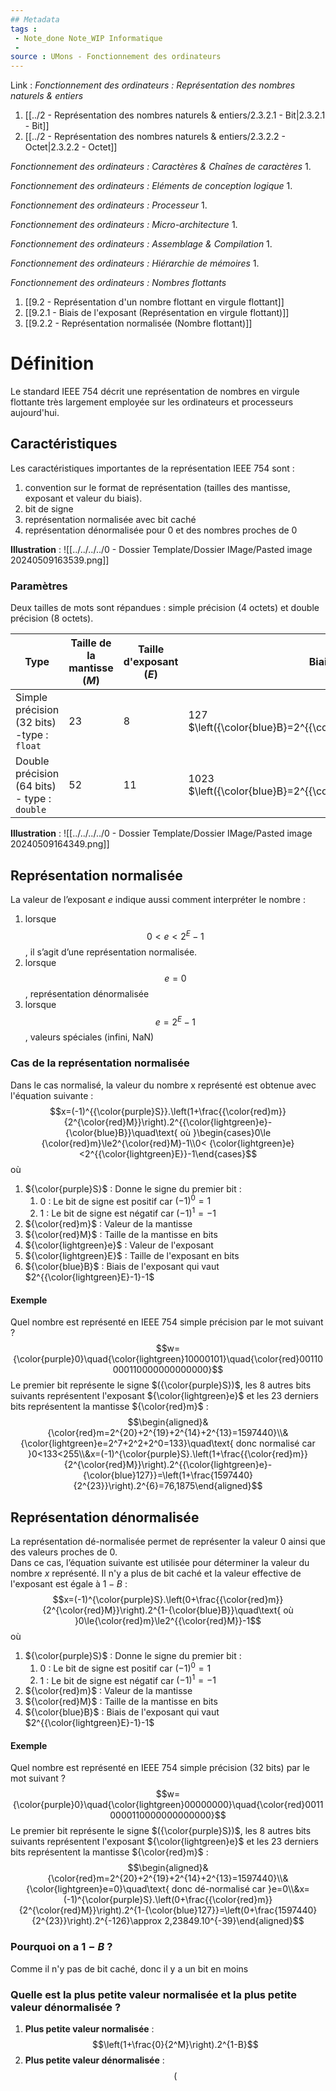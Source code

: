 ```yaml
---
## Metadata
tags : 
 - Note_done Note_WIP Informatique
 - 
source : UMons - Fonctionnement des ordinateurs
---
```


Link :
_Fonctionnement des ordinateurs : Représentation des nombres naturels & entiers_
1. [[../2 - Représentation des nombres naturels & entiers/2.3.2.1 - Bit|2.3.2.1 - Bit]]
2. [[../2 - Représentation des nombres naturels & entiers/2.3.2.2 - Octet|2.3.2.2 - Octet]]

_Fonctionnement des ordinateurs : Caractères & Chaînes de caractères_
1.

_Fonctionnement des ordinateurs : Eléments de conception logique_
1.

_Fonctionnement des ordinateurs : Processeur_
1.

_Fonctionnement des ordinateurs : Micro-architecture_
1.

_Fonctionnement des ordinateurs : Assemblage & Compilation_
1.

_Fonctionnement des ordinateurs : Hiérarchie de mémoires_
1.

_Fonctionnement des ordinateurs : Nombres flottants_
1. [[9.2 - Représentation d'un nombre flottant en virgule flottant]]
1. [[9.2.1 - Biais de l'exposant (Représentation en virgule flottant)]]
1. [[9.2.2 - Représentation normalisée (Nombre flottant)]]

# Définition
Le standard IEEE 754 décrit une représentation de nombres en virgule flottante très largement employée sur les ordinateurs et processeurs aujourd'hui. 
## Caractéristiques
Les caractéristiques importantes de la représentation IEEE 754 sont :
1. convention sur le format de représentation (tailles des mantisse, exposant et valeur du biais). 
2. bit de signe 
3. représentation normalisée avec bit caché 
4. représentation dénormalisée pour 0 et des nombres proches de 0

**Illustration** : ![[../../../../0 - Dossier Template/Dossier IMage/Pasted image 20240509163539.png]]
### Paramètres
Deux tailles de mots sont répandues : simple précision (4 octets) et double précision (8 octets).

| Type                                         | Taille de la mantisse ($M$) | Taille d'exposant ($E$) | Biais ($B$)                                                       | Domaine représentable (approximatif)        |
| -------------------------------------------- | --------------------------- | ----------------------- | ----------------------------------------------------------------- | ------------------------------------------- |
| Simple précision (32 bits) -type : `float`   | 23                          | 8                       | 127 $\left({\color{blue}B}=2^{{\color{lightgreen}E}-1}-1\right)$  | $$\left[-3,4.10^{38};3,4.10^{38}\right]$$   |
| Double précision (64 bits) - type : `double` | 52                          | 11                      | 1023 $\left({\color{blue}B}=2^{{\color{lightgreen}E}-1}-1\right)$ | $$\left[-1,8.10^{308};1,8.10^{308}\right]$$ |
**Illustration** : ![[../../../../0 - Dossier Template/Dossier IMage/Pasted image 20240509164349.png]]
## Représentation normalisée 
La valeur de l’exposant $e$ indique aussi comment interpréter le nombre :
1. lorsque $$0 < e < 2^E -1$$, il s’agit d’une représentation normalisée. 
2. lorsque $$e = 0$$, représentation dénormalisée 
3. lorsque $$e = 2^E -1$$, valeurs spéciales (infini, NaN)

### Cas de la représentation normalisée
Dans le cas normalisé, la valeur du nombre x représenté est obtenue avec l'équation suivante : $$x=(-1)^{{\color{purple}S}}.\left(1+\frac{{\color{red}m}}{2^{\color{red}M}}\right).2^{{\color{lightgreen}e}-{\color{blue}B}}\quad\text{ où }\begin{cases}0\le {\color{red}m}\le2^{\color{red}M}-1\\0< {\color{lightgreen}e}<2^{{\color{lightgreen}E}}-1\end{cases}$$ où
1. ${\color{purple}S}$ : Donne le signe du premier bit : 
	1. $0$ : Le bit de signe est positif car $(-1)^0=1$ 
	2. $1$ : Le bit de signe est négatif car $(-1)^1=-1$ 
2. ${\color{red}m}$ : Valeur de la mantisse 
3. ${\color{red}M}$ : Taille de la mantisse en bits
4. ${\color{lightgreen}e}$ : Valeur de l'exposant
5. ${\color{lightgreen}E}$ : Taille de l'exposant en bits
6. ${\color{blue}B}$ : Biais de l'exposant qui vaut $2^{{\color{lightgreen}E}-1}-1$ 

#### Exemple
Quel nombre est représenté en IEEE 754 simple précision par le mot suivant ? $$w={\color{purple}0}\quad{\color{lightgreen}10000101}\quad{\color{red}00110000110000000000000}$$ Le premier bit représente le signe $({\color{purple}S})$, les 8 autres bits suivants représentent l'exposant ${\color{lightgreen}e}$ et les 23 derniers bits représentent la mantisse ${\color{red}m}$ : $$\begin{aligned}&{\color{red}m=2^{20}+2^{19}+2^{14}+2^{13}=1597440}\\&{\color{lightgreen}e=2^7+2^2+2^0=133}\quad\text{ donc normalisé car }0<133<255\\&x=(-1)^{\color{purple}S}.\left(1+\frac{{\color{red}m}}{2^{\color{red}M}}\right).2^{{\color{lightgreen}e}-{\color{blue}127}}=\left(1+\frac{1597440}{2^{23}}\right).2^{6}=76,1875\end{aligned}$$
## Représentation dénormalisée
La représentation dé-normalisée permet de représenter la valeur 0 ainsi que des valeurs proches de 0.
\
Dans ce cas, l’équation suivante est utilisée pour déterminer la valeur du nombre $x$ représenté. Il n'y a plus de bit caché et la valeur effective de l'exposant est égale à $1-B$ : $$x=(-1)^{\color{purple}S}.\left(0+\frac{{\color{red}m}}{2^{\color{red}M}}\right).2^{1-{\color{blue}B}}\quad\text{ où }0\le{\color{red}m}\le2^{{\color{red}M}}-1$$ où
1. ${\color{purple}S}$ : Donne le signe du premier bit : 
	1. $0$ : Le bit de signe est positif car $(-1)^0=1$ 
	2. $1$ : Le bit de signe est négatif car $(-1)^1=-1$ 
2. ${\color{red}m}$ : Valeur de la mantisse 
3. ${\color{red}M}$ : Taille de la mantisse en bits
4. ${\color{blue}B}$ : Biais de l'exposant qui vaut $2^{{\color{lightgreen}E}-1}-1$ 

#### Exemple
Quel nombre est représenté en IEEE 754 simple précision (32 bits) par le mot suivant ? $$w={\color{purple}0}\quad{\color{lightgreen}00000000}\quad{\color{red}00110000110000000000000}$$ Le premier bit représente le signe $({\color{purple}S})$, les 8 autres bits suivants représentent l'exposant ${\color{lightgreen}e}$ et les 23 derniers bits représentent la mantisse ${\color{red}m}$ : $$\begin{aligned}&{\color{red}m=2^{20}+2^{19}+2^{14}+2^{13}=1597440}\\&{\color{lightgreen}e=0}\quad\text{ donc dé-normalisé car }e=0\\&x=(-1)^{\color{purple}S}.\left(0+\frac{{\color{red}m}}{2^{\color{red}M}}\right).2^{1-{\color{blue}127}}=\left(0+\frac{1597440}{2^{23}}\right).2^{-126}\approx 2,23849.10^{-39}\end{aligned}$$
### Pourquoi on a $1-B$ ?
Comme il n'y pas de bit caché, donc il y a un bit en moins 
### Quelle est la plus petite valeur normalisée et la plus petite valeur dénormalisée ?
1. **Plus petite valeur normalisée** : $$\left(1+\frac{0}{2^M}\right).2^{1-B}$$
2. **Plus petite valeur dénormalisée** : $$\left($$